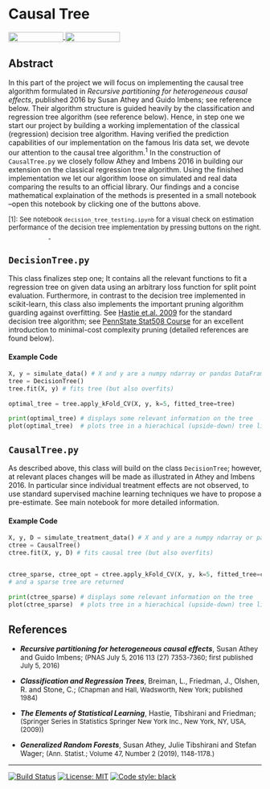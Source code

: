 # Causal Tree
<a href="https://nbviewer.jupyter.org/github/HumanCapitalAnalysis/student-project-timmens/blob/master/causal_tree/causal_tree.ipynb"
   target="_parent">
   <img align="center" 
  src="https://raw.githubusercontent.com/jupyter/design/master/logos/Badges/nbviewer_badge.png" 
      width="109" height="20">
</a>
<a href="https://mybinder.org/v2/gh/HumanCapitalAnalysis/student-project-timmens/master?filepath=causal_tree%2Fcausal_tree.ipynb" 
    target="_parent">
    <img align="center" 
       src="https://mybinder.org/badge_logo.svg" 
       width="109" height="20">
</a>

## Abstract 

In this part of the project we will focus on implementing the causal tree algorithm formulated in *Recursive partitioning for heterogeneous causal effects*, published 2016 by Susan Athey and Guido Imbens; see reference below. Their algorithm structure is guided heavily by the classification and regression tree algorithm (see reference below). Hence, in step one we start our project by building a working implementation of the classical (regression) decision tree algorithm. Having verified the prediction capabilities of our implementation on the famous Iris data set, we devote our attention to the causal tree algorithm.<sup>1</sup> In the construction of `CausalTree.py` we closely follow Athey and Imbens 2016 in building our extension on the classical regression tree algorithm. Using the finished implementation we let our algorithm loose on simulated and real data comparing the results to an official library. Our findings and a concise mathematical explaination of the methods is presented in a small notebook &ndash;open this notebook by clicking one of the buttons above.


<font size=2>[1]: See notebook `decision_tree_testing.ipynb` for a visual check on estimation performance of the decision tree implementation by pressing buttons on the right.</font>
<a href="https://nbviewer.jupyter.org/github/HumanCapitalAnalysis/student-project-timmens/blob/master/causal_tree/decision_tree_testing.ipynb"
   target="_parent">
   <img align="center" 
  src="https://raw.githubusercontent.com/jupyter/design/master/logos/Badges/nbviewer_badge.png" 
      width="80" height="15">
</a>
<a href="https://mybinder.org/v2/gh/HumanCapitalAnalysis/student-project-timmens/master?filepath=causal_tree%2Fdecision_tree_testing.ipynb" 
    target="_parent">
    <img align="center" 
       src="https://mybinder.org/badge_logo.svg" 
       width="80" height="15">
</a>

## `DecisionTree.py`
This class finalizes step one; It contains all the relevant functions to fit a regression tree on given data using an arbitrary loss function for split point evaluation. Furthermore, in contrast to the decision tree implemented in scikit-learn, this class also implements the important pruning algorithm guarding against overfitting. See [Hastie et.al. 2009](https://web.stanford.edu/~hastie/ElemStatLearn/) for the standard decision tree algorithm; see [PennState Stat508 Course](https://newonlinecourses.science.psu.edu/stat508/lesson/11/11.8) for an excellent introduction to minimal-cost complexity pruning (detailed references are found below).

#### Example Code

```python
X, y = simulate_data() # X and y are a numpy ndarray or pandas DataFrame / Series
tree = DecisionTree()
tree.fit(X, y) # fits tree (but also overfits)
  
optimal_tree = tree.apply_kFold_CV(X, y, k=5, fitted_tree=tree)

print(optimal_tree) # displays some relevant information on the tree
plot(optimal_tree)  # plots tree in a hierachical (upside-down) tree like structure 
``` 

## `CausalTree.py`
As described above, this class will build on the class `DecisionTree`; however, at relevant places changes will be made as illustrated in Athey
and Imbens 2016. In particular since individual treatment effects are not observed, to use standard supervised machine learning techniques we have to propose a pre-estimate. See main notebook for more detailed information. 

#### Example Code

```python
X, y, D = simulate_treatment_data() # X and y are a numpy ndarray or pandas DataFrame / Series
ctree = CausalTree()
ctree.fit(X, y, D) # fits causal tree (but also overfits)


ctree_sparse, ctree_opt = ctree.apply_kFold_CV(X, y, k=5, fitted_tree=ctree) # here an optimal 
# and a sparse tree are returned
 
print(ctree_sparse) # displays some relevant information on the tree
plot(ctree_sparse)  # plots tree in a hierachical (upside-down) tree like structure 
``` 

## References

* ***Recursive partitioning for heterogeneous causal effects***, Susan Athey and Guido Imbens; <font size="2">(PNAS July 5, 2016 113 (27) 7353-7360; first published July 5, 2016)</font>

* ***Classification and Regression Trees***, Breiman, L., Friedman, J., Olshen, R. and Stone, C.;  <font size="2">(Chapman and Hall, Wadsworth, New York; published 1984)</font>

* ***The Elements of Statistical Learning***, Hastie, Tibshirani and Friedman; <font size="2">(Springer Series in Statistics Springer New York Inc., New York, NY, USA, (2009))</font>

* ***Generalized Random Forests***, Susan Athey, Julie Tibshirani and Stefan Wager; <font size="2">(Ann. Statist.; Volume 47, Number 2 (2019), 1148-1178.)</font>

---
[//]: <> (Comment: Badges for Travis CI, MIT License and Black Code Style)

[![Build Status](https://travis-ci.org/HumanCapitalAnalysis/student-project-timmens.svg?branch=master)](https://travis-ci.org/HumanCapitalAnalysis/student-project-timmens) [![License: MIT](https://img.shields.io/badge/License-MIT-blue.svg)](HumanCapitalAnalysis/student-project-timmens/blob/master/LICENSE) <a href="https://github.com/python/black"><img alt="Code style: black" src="https://img.shields.io/badge/code%20style-black-000000.svg"></a>

